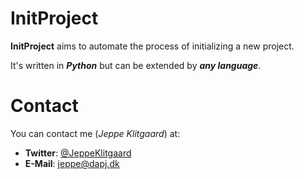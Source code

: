 InitProject
===
__InitProject__ aims to automate the process of initializing a new project.

It's written in ___Python___ but can be extended by ___any language___.


Contact
===
You can contact me (_Jeppe Klitgaard_) at:

* __Twitter__: [@JeppeKlitgaard](https://twitter.com/jeppeklitgaard)
* __E-Mail__: [jeppe@dapj.dk](mailto:jeppe@dapj.dk)
